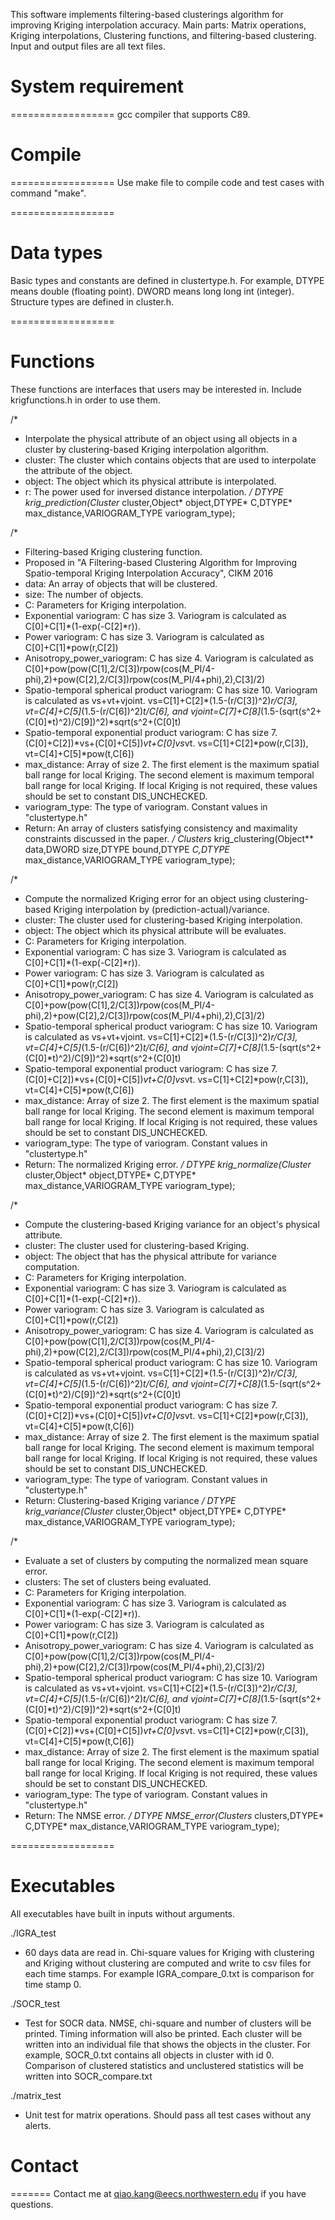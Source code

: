 This software implements filtering-based clusterings algorithm for improving Kriging interpolation accuracy.
Main parts: Matrix operations, Kriging interpolations, Clustering functions, and filtering-based clustering.
Input and output files are all text files.

# System requirement
==================
gcc compiler that supports C89.

# Compile
==================
Use make file to compile code and test cases with command "make".

==================
# Data types

Basic types and constants are defined in clustertype.h. For example, DTYPE means double (floating point). DWORD means long long int (integer).
Structure types are defined in cluster.h.

==================
# Functions

These functions are interfaces that users may be interested in. Include krigfunctions.h in order to use them.

/*
 * Interpolate the physical attribute of an object using all objects in a cluster by clustering-based Kriging interpolation algorithm.
 * cluster: The cluster which contains objects that are used to interpolate the attribute of the object.
 * object: The object which its physical attribute is interpolated.
 * r: The power used for inversed distance interpolation.
*/
DTYPE krig_prediction(Cluster* cluster,Object* object,DTYPE* C,DTYPE* max_distance,VARIOGRAM_TYPE variogram_type);

/*
 * Filtering-based Kriging clustering function.
 * Proposed in "A Filtering-based Clustering Algorithm for Improving Spatio-temporal Kriging Interpolation Accuracy", CIKM 2016
 * data: An array of objects that will be clustered.
 * size: The number of objects.
 * C: Parameters for Kriging interpolation.
 *    Exponential variogram: C has size 3. Variogram is calculated as C[0]+C[1]*(1-exp(-C[2]*r)).
 *    Power variogram: C has size 3. Variogram is calculated as C[0]+C[1]*pow(r,C[2])
 *    Anisotropy_power_variogram: C has size 4. Variogram is calculated as C[0]+pow(pow(C[1],2/C[3])*r*pow(cos(M_PI/4-phi),2)+pow(C[2],2/C[3])*r*pow(cos(M_PI/4+phi),2),C[3]/2)
 *    Spatio-temporal spherical product variogram: C has size 10. Variogram is calculated as vs+vt+vjoint. vs=C[1]+C[2]*(1.5-(r/C[3])^2)*r/C[3], vt=C[4]+C[5]*(1.5-(r/C[6])^2)*t/C[6], and vjoint=C[7]+C[8]*(1.5-(sqrt(s^2+(C[0]*t)^2)/C[9])^2)*sqrt(s^2+(C[0]t)
 *    Spatio-temporal exponential product variogram: C has size 7. (C[0]+C[2])*vs+(C[0]+C[5])*vt+C[0]vs*vt. vs=C[1]+C[2]*pow(r,C[3]), vt=C[4]+C[5]*pow(t,C[6])
 * max_distance: Array of size 2. The first element is the maximum spatial ball range for local Kriging. The second element is maximum temporal ball range for local Kriging. If local Kriging is not required, these values should be set to constant DIS_UNCHECKED.
 * variogram_type: The type of variogram. Constant values in "clustertype.h"
 * Return: An array of clusters satisfying consistency and maximality constraints discussed in the paper.
*/
Clusters* krig_clustering(Object** data,DWORD size,DTYPE bound,DTYPE *C,DTYPE* max_distance,VARIOGRAM_TYPE variogram_type);

/*
 * Compute the normalized Kriging error for an object using clustering-based Kriging interpolation by (prediction-actual)/variance.
 * cluster: The cluster used for clustering-based Kriging interpolation.
 * object: The object which its physical attribute will be evaluates.
 * C: Parameters for Kriging interpolation.
 *    Exponential variogram: C has size 3. Variogram is calculated as C[0]+C[1]*(1-exp(-C[2]*r)).
 *    Power variogram: C has size 3. Variogram is calculated as C[0]+C[1]*pow(r,C[2])
 *    Anisotropy_power_variogram: C has size 4. Variogram is calculated as C[0]+pow(pow(C[1],2/C[3])*r*pow(cos(M_PI/4-phi),2)+pow(C[2],2/C[3])*r*pow(cos(M_PI/4+phi),2),C[3]/2)
 *    Spatio-temporal spherical product variogram: C has size 10. Variogram is calculated as vs+vt+vjoint. vs=C[1]+C[2]*(1.5-(r/C[3])^2)*r/C[3], vt=C[4]+C[5]*(1.5-(r/C[6])^2)*t/C[6], and vjoint=C[7]+C[8]*(1.5-(sqrt(s^2+(C[0]*t)^2)/C[9])^2)*sqrt(s^2+(C[0]t)
 *    Spatio-temporal exponential product variogram: C has size 7. (C[0]+C[2])*vs+(C[0]+C[5])*vt+C[0]vs*vt. vs=C[1]+C[2]*pow(r,C[3]), vt=C[4]+C[5]*pow(t,C[6])
 * max_distance: Array of size 2. The first element is the maximum spatial ball range for local Kriging. The second element is maximum temporal ball range for local Kriging. If local Kriging is not required, these values should be set to constant DIS_UNCHECKED.
 * variogram_type: The type of variogram. Constant values in "clustertype.h"
 * Return: The normalized Kriging error.
*/
DTYPE krig_normalize(Cluster* cluster,Object* object,DTYPE* C,DTYPE* max_distance,VARIOGRAM_TYPE variogram_type);

/*
 * Compute the clustering-based Kriging variance for an object's physical attribute.
 * cluster: The cluster used for clustering-based Kriging.
 * object: The object that has the physical attribute for variance computation.
 * C: Parameters for Kriging interpolation.
 *    Exponential variogram: C has size 3. Variogram is calculated as C[0]+C[1]*(1-exp(-C[2]*r)).
 *    Power variogram: C has size 3. Variogram is calculated as C[0]+C[1]*pow(r,C[2])
 *    Anisotropy_power_variogram: C has size 4. Variogram is calculated as C[0]+pow(pow(C[1],2/C[3])*r*pow(cos(M_PI/4-phi),2)+pow(C[2],2/C[3])*r*pow(cos(M_PI/4+phi),2),C[3]/2)
 *    Spatio-temporal spherical product variogram: C has size 10. Variogram is calculated as vs+vt+vjoint. vs=C[1]+C[2]*(1.5-(r/C[3])^2)*r/C[3], vt=C[4]+C[5]*(1.5-(r/C[6])^2)*t/C[6], and vjoint=C[7]+C[8]*(1.5-(sqrt(s^2+(C[0]*t)^2)/C[9])^2)*sqrt(s^2+(C[0]t)
 *    Spatio-temporal exponential product variogram: C has size 7. (C[0]+C[2])*vs+(C[0]+C[5])*vt+C[0]vs*vt. vs=C[1]+C[2]*pow(r,C[3]), vt=C[4]+C[5]*pow(t,C[6])
 * max_distance: Array of size 2. The first element is the maximum spatial ball range for local Kriging. The second element is maximum temporal ball range for local Kriging. If local Kriging is not required, these values should be set to constant DIS_UNCHECKED.
 * variogram_type: The type of variogram. Constant values in "clustertype.h"
 * Return: Clustering-based Kriging variance
*/
DTYPE krig_variance(Cluster* cluster,Object* object,DTYPE* C,DTYPE* max_distance,VARIOGRAM_TYPE variogram_type);

/*
 * Evaluate a set of clusters by computing the normalized mean square error.
 * clusters: The set of clusters being evaluated.
 * C: Parameters for Kriging interpolation.
 *    Exponential variogram: C has size 3. Variogram is calculated as C[0]+C[1]*(1-exp(-C[2]*r)).
 *    Power variogram: C has size 3. Variogram is calculated as C[0]+C[1]*pow(r,C[2])
 *    Anisotropy_power_variogram: C has size 4. Variogram is calculated as C[0]+pow(pow(C[1],2/C[3])*r*pow(cos(M_PI/4-phi),2)+pow(C[2],2/C[3])*r*pow(cos(M_PI/4+phi),2),C[3]/2)
 *    Spatio-temporal spherical product variogram: C has size 10. Variogram is calculated as vs+vt+vjoint. vs=C[1]+C[2]*(1.5-(r/C[3])^2)*r/C[3], vt=C[4]+C[5]*(1.5-(r/C[6])^2)*t/C[6], and vjoint=C[7]+C[8]*(1.5-(sqrt(s^2+(C[0]*t)^2)/C[9])^2)*sqrt(s^2+(C[0]t)
 *    Spatio-temporal exponential product variogram: C has size 7. (C[0]+C[2])*vs+(C[0]+C[5])*vt+C[0]vs*vt. vs=C[1]+C[2]*pow(r,C[3]), vt=C[4]+C[5]*pow(t,C[6])
 * max_distance: Array of size 2. The first element is the maximum spatial ball range for local Kriging. The second element is maximum temporal ball range for local Kriging. If local Kriging is not required, these values should be set to constant DIS_UNCHECKED.
 * variogram_type: The type of variogram. Constant values in "clustertype.h"
 * Return: The NMSE error.
*/
DTYPE NMSE_error(Clusters* clusters,DTYPE* C,DTYPE* max_distance,VARIOGRAM_TYPE variogram_type);

==================
# Executables

All executables have built in inputs without arguments.

./IGRA_test	
 * 60 days data are read in. Chi-square values for Kriging with clustering and Kriging without clustering are computed and write to csv files for each time stamps. For example IGRA_compare_0.txt is comparison for time stamp 0.

./SOCR_test
 * Test for SOCR data. NMSE, chi-square and number of clusters will be printed. Timing information will also be printed. Each cluster will be written into an individual file that shows the objects in the cluster. For example, SOCR_0.txt contains all objects in cluster with id 0. Comparison of clustered statistics and unclustered statistics will be written into SOCR_compare.txt

./matrix_test
 * Unit test for matrix operations. Should pass all test cases without any alerts.

# Contact
=======
Contact me at qiao.kang@eecs.northwestern.edu if you have questions.
